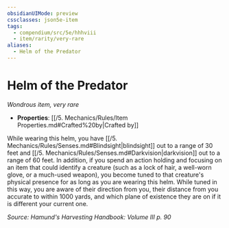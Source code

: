 ```yaml
---
obsidianUIMode: preview
cssclasses: json5e-item
tags:
  - compendium/src/5e/hhhviii
  - item/rarity/very-rare
aliases:
  - Helm of the Predator
---
```

# Helm of the Predator
*Wondrous item, very rare*  

- **Properties**: [[/5. Mechanics/Rules/Item Properties.md#Crafted%20by\|Crafted by]]

While wearing this helm, you have [[/5. Mechanics/Rules/Senses.md#Blindsight\|blindsight]] out to a range of 30 feet and [[/5. Mechanics/Rules/Senses.md#Darkvision\|darkvision]] out to a range of 60 feet. In addition, if you spend an action holding and focusing on an item that could identify a creature (such as a lock of hair, a well-worn glove, or a much-used weapon), you become tuned to that creature's physical presence for as long as you are wearing this helm. While tuned in this way, you are aware of their direction from you, their distance from you accurate to within 1000 yards, and which plane of existence they are on if it is different your current one.

*Source: Hamund's Harvesting Handbook: Volume III p. 90*
